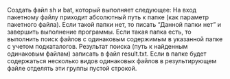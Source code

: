 Создать файл sh и bat, который выполняет следующее: 
На вход пакетному файлу приходит абсолютный путь к папке (как параметр пакетного файла). 
Если такой папки нет, то писать “Данной папки нет” и завершить выполнение программы.
Если такая папка есть, то выполнить поиск файлов с одинаковым содержимым в указанной папке
с учетом подкаталогов. Результат поиска (путь к найденным одинаковым файлам) записать в файл result.txt.
Если в папке будет содержаться несколько видов одинаковых файлов в результирующем файле
отделять эти группы пустой строкой.

